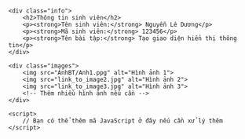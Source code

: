 <!DOCTYPE html>
<html lang="vi">
<head>
    <meta charset="UTF-8">
    <meta name="viewport" content="width=device-width, initial-scale=1.0">
    <title>Thông tin sinh viên</title>
    <style>
        body {
            font-family: Arial, sans-serif;
            margin: 20px;
        }
        .info {
            margin-bottom: 20px;
        }
        .images {
            display: flex;
            flex-wrap: wrap;
            gap: 10px;
        }
        .images img {
            width: 200px; /* Độ rộng ảnh */
            height: auto; /* Chiều cao tự động */
        }
    </style>
</head>
<body>

    <div class="info">
        <h2>Thông tin sinh viên</h2>
        <p><strong>Tên sinh viên:</strong> Nguyễn Lê Dương</p>
        <p><strong>Mã sinh viên:</strong> 123456</p>
        <p><strong>Tên bài tập:</strong> Tạo giao diện hiển thị thông tin</p>
    </div>

    <div class="images">
        <img src="ẢnhBT/Anh1.ppg" alt="Hình ảnh 1">
        <img src="link_to_image2.jpg" alt="Hình ảnh 2">
        <img src="link_to_image3.jpg" alt="Hình ảnh 3">
        <!-- Thêm nhiều hình ảnh nếu cần -->
    </div>

    <script>
        // Bạn có thể thêm mã JavaScript ở đây nếu cần xử lý thêm
    </script>

</body>
</html>
